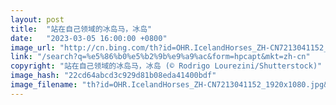 ```yaml
---
layout: post
title:  "站在自己领域的冰岛马，冰岛"
date:   "2023-03-05 16:00:00 +0800"
image_url: "http://cn.bing.com/th?id=OHR.IcelandHorses_ZH-CN7213041152_1920x1080.jpg&rf=LaDigue_1920x1080.jpg&pid=hp"
link: "/search?q=%e5%86%b0%e5%b2%9b%e9%a9%ac&form=hpcapt&mkt=zh-cn"
copyright: "站在自己领域的冰岛马，冰岛 (© Rodrigo Lourezini/Shutterstock)"
image_hash: "22cd64abcd3c929d81b08eda41400bdf"
image_filename: "th?id=OHR.IcelandHorses_ZH-CN7213041152_1920x1080.jpg&rf=LaDigue_1920x1080.jpg&pid=hp"
---
```

